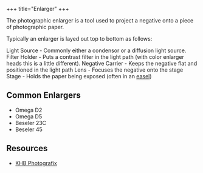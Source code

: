 +++
title="Enlarger"
+++

The photographic enlarger is a tool used to project a negative onto a piece of photographic paper.

Typically an enlarger is layed out top to bottom as follows:

Light Source - Commonly either a condensor or a diffusion light source. 
Filter Holder - Puts a contrast filter in the light path (with color enlarger heads this is a little different).
Negative Carrier - Keeps the negative flat and positioned in the light path
Lens - Focuses the negative onto the stage
Stage - Holds the paper being exposed (often in an [easel](@/wiki/easel.md))

## Common Enlargers

- Omega D2
- Omega D5
- Beseler 23C
- Beseler 45

## Resources

- [KHB Photografix](http://www.khbphotografix.com/omega/Enlargers.htm)
